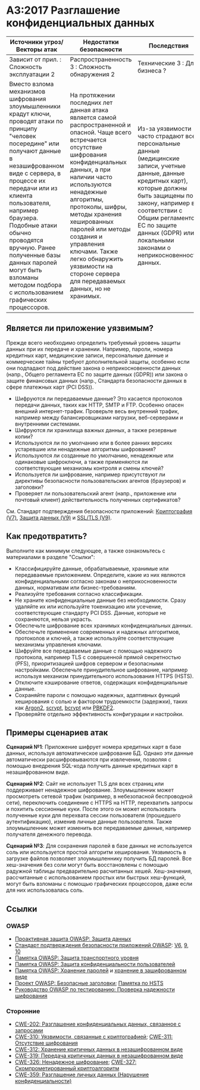 # A3:2017 Разглашение конфиденциальных данных

| Источники угроз/Векторы атак | Недостатки безопасности | Последствия |
| -- | -- | -- |
| Зависит от прил. : Сложность эксплуатации 2 | Распространенность 3 : Сложность обнаружения 2 | Технические 3 : Для бизнеса ? |
| Вместо взлома механизмов шифрования злоумышленники крадут ключи, проводят атаки по принципу "человек посередине" или получают данные в незашифрованном виде с сервера, в процессе их передачи или из клиента пользователя, например браузера. Подобные атаки обычно проводятся вручную. Ранее полученные базы данных паролей могут быть взломаны методом подбора с использованием графических процессоров. | На протяжении последних лет данная атака является самой распространенной и опасной. Чаще всего встречается отсутствие шифрования конфиденциальных данных, а при наличии часто используются ненадежные алгоритмы, протоколы, шифры, методы хранения хешированных паролей или методы создания и управления ключами. Также легко обнаружить уязвимости на стороне сервера для передаваемых данных, но не хранимых. | Из-за уязвимости часто страдают все персональные данные (медицинские записи, учетные данные, данные кредитных карт), которые должны быть защищены по закону, например в соответствии с Общим регламентом ЕС по защите данных (GDPR) или локальными законами о неприкосновенности данных. |

## Является ли приложение уязвимым?

Прежде всего необходимо определить требуемый уровень защиты данных при их передаче и хранении. Например, пароли, номера кредитных карт, медицинские записи, персональные данные и коммерческие тайны требуют дополнительной защиты, особенно если они подпадают под действие закона о неприкосновенности данных (напр., Общего регламента ЕС по защите данных (GDPR)) или закона о защите финансовых данных (напр., Стандарта безопасности данных в сфере платежных карт (PCI DSS)).

* Шифруются ли передаваемые данные? Это касается протоколов передачи данных, таких как HTTP, SMTP и FTP. Особенно опасен внешний интернет-трафик. Проверьте весь внутренний трафик, например между балансировщиками нагрузки, веб-серверами и внутренними системами.
* Шифруются ли хранилища важных данных, а также резервные копии?
* Используются ли по умолчанию или в более ранних версиях устаревшие или ненадежные алгоритмы шифрования?
* Используются ли созданные по умолчанию, ненадежные или одинаковые шифроключи, а также применяются ли соответствующие механизмы контроля и смены ключей?
* Используется ли шифрование, например присутствуют ли директивы безопасности пользовательских агентов (браузеров) и заголовки?
* Проверяет ли пользовательский агент (напр., приложение или почтовый клиент) действительность полученных сертификатов?

См. Стандарт подтверждения безопасности приложений: [Криптография (V7)](https://github.com/OWASP/ASVS/blob/v4.0.2/4.0/en/0x14-V6-Cryptography.md), [Защита данных (V9)](https://github.com/OWASP/ASVS/blob/v4.0.2/4.0/en/0x16-V8-Data-Protection.md) и [SSL/TLS (V9)](https://github.com/OWASP/ASVS/blob/v4.0.2/4.0/en/0x17-V9-Communications.md).

## Как предотвратить?

Выполните как минимум следующее, а также ознакомьтесь с материалами в разделе "Ссылки":

* Классифицируйте данные, обрабатываемые, хранимые или передаваемые приложением. Определите, какие из них являются конфиденциальными согласно законам о неприкосновенности данных, нормативам или бизнес-требованиям.
* Реализуйте требования согласно классификации.
* Не храните конфиденциальные данные без необходимости. Сразу удаляйте их или используйте токенизацию или усечение, соответствующие стандарту PCI DSS. Данные, которые не сохраняются, нельзя украсть.
* Обеспечьте шифрование всех хранимых конфиденциальных данных.
* Обеспечьте применение современных и надежных алгоритмов, протоколов и ключей, а также используйте соответствующие механизмы управления ключами.
* Шифруйте все передаваемые данные с помощью надежного протокола, например TLS с совершенной прямой секретностью (PFS), приоритизацией шифров сервером и безопасными настройками. Обеспечьте принудительное шифрование, например используя механизм принудительного использования HTTPS (HSTS).
* Отключите кэширование ответов, содержащих конфиденциальные данные.
* Сохраняйте пароли с помощью надежных, адаптивных функций хеширования с солью и фактором трудоемкости (задержки), таких как [Argon2](https://github.com/p-h-c/phc-winner-argon2), [scrypt](https://wikipedia.org/wiki/Scrypt), [bcrypt](https://wikipedia.org/wiki/Bcrypt) или [PBKDF2](https://wikipedia.org/wiki/PBKDF2).
* Проверяйте отдельно эффективность конфигурации и настройки.

## Примеры сценариев атак

**Сценарий №1**: Приложение шифрует номера кредитных карт в базе данных, используя автоматическое шифрование БД. Однако эти данные автоматически расшифровываются при извлечении, позволяя с помощью внедрения SQL-кода получить данные кредитных карт в незашифрованном виде.

**Сценарий №2**: Сайт не использует TLS для всех страниц или поддерживает ненадежное шифрование. Злоумышленник может просмотреть сетевой трафик (например, в небезопасной беспроводной сети), переключить соединение с HTTPS на HTTP, перехватить запросы и похитить сессионные куки. После этого он может использовать полученные куки для перехвата сессии пользователя (прошедшего аутентификацию), изменив личные данные пользователя. Также злоумышленник может изменить все передаваемые данные, например получателя денежного перевода.

**Сценарий №3**: Для сохранения паролей в базе данных не используется соль или используется простой алгоритм хеширования. Уязвимость в загрузке файлов позволяет злоумышленнику получить БД паролей. Все хеш-значения без соли могут быть восстановлены с помощью радужной таблицы предварительно расчитанных хешей. Хеш-значения, рассчитанные с использованием простых или быстрых хеш-функций, могут быть взломаны с помощью графических процессоров, даже если для них использовалась соль. 

## Ссылки

### OWASP

* [Проактивная защита OWASP: Защита данных](https://owasp.org/www-project-proactive-controls/v3/en/c8-protect-data-everywhere)
* [Стандарт подтверждения безопасности приложений OWASP](https://owasp.org/www-project-application-security-verification-standard/): [V6](https://github.com/OWASP/ASVS/blob/v4.0.2/4.0/en/0x14-V6-Cryptography.md), [9](https://github.com/OWASP/ASVS/blob/v4.0.2/4.0/en/0x16-V8-Data-Protection.md), [10](https://github.com/OWASP/ASVS/blob/v4.0.2/4.0/en/0x17-V9-Communications.md)
* [Памятка OWASP: Защита транспортного уровня](https://cheatsheetseries.owasp.org/cheatsheets/Transport_Layer_Protection_Cheat_Sheet.html)
* [Памятка OWASP: Защита конфиденциальности пользователей](https://cheatsheetseries.owasp.org/cheatsheets/User_Privacy_Protection_Cheat_Sheet.html)
* [Памятка OWASP: Хранение паролей](https://cheatsheetseries.owasp.org/cheatsheets/Password_Storage_Cheat_Sheet.html) и [хранение в зашифрованном виде](https://cheatsheetseries.owasp.org/cheatsheets/Cryptographic_Storage_Cheat_Sheet.html)
* [Проект OWASP: Безопасные заголовки](https://owasp.org/www-project-secure-headers/); [Памятка по HSTS](https://cheatsheetseries.owasp.org/cheatsheets/HTTP_Strict_Transport_Security_Cheat_Sheet.html)
* [Руководство OWASP по тестированию: Проверка надежности шифрования](https://owasp.org/www-project-web-security-testing-guide/latest/4-Web_Application_Security_Testing/09-Testing_for_Weak_Cryptography/README)

### Сторонние

* [CWE-202: Разглашение конфиденциальных данных, связанное с запросами](https://cwe.mitre.org/data/definitions/202.html)
* [CWE-310: Уязвимости, связанные с криптографией](https://cwe.mitre.org/data/definitions/310.html); [CWE-311: Отсутствие шифрования](https://cwe.mitre.org/data/definitions/311.html)
* [CWE-312: Хранение критичных данных в незашифрованном виде](https://cwe.mitre.org/data/definitions/312.html)
* [CWE-319: Передача критичных данных в незашифрованном виде](https://cwe.mitre.org/data/definitions/319.html)
* [CWE-326: Ненадежное шифрование](https://cwe.mitre.org/data/definitions/326.html); [CWE-327: Скомпрометированный криптоалгоритм](https://cwe.mitre.org/data/definitions/327.html)
* [CWE-359: Разглашение личных данных (Нарушение конфиденциальности)](https://cwe.mitre.org/data/definitions/359.html)